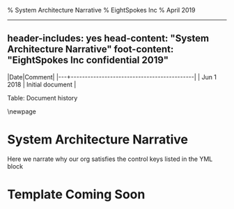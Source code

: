 % System Architecture Narrative
% EightSpokes Inc
% April 2019

---
header-includes: yes
head-content: "System Architecture Narrative"
foot-content: "EightSpokes Inc confidential 2019"
---



|Date|Comment|
|---+--------------------------------------------|
| Jun 1 2018 | Initial document |

Table: Document history


\newpage


# System Architecture Narrative

Here we narrate why our org satisfies the control keys listed in the YML block

# Template Coming Soon


